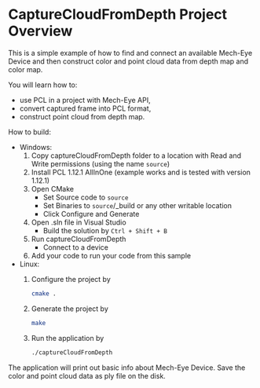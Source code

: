 # CaptureCloudFromDepth Project Overview

This is a simple example of how to find and connect an available Mech-Eye Device and then construct color and point cloud data from depth map and color map.

You will learn how to:

* use PCL in a project with Mech-Eye API,
* convert captured frame into PCL format,
* construct point cloud from depth map.

How to build:

* Windows:
   1. Copy captureCloudFromDepth folder to a location with Read and
      Write permissions (using the name `source`)
   2. Install PCL 1.12.1 AllInOne (example works and is tested with version 1.12.1)
   3. Open CMake
      * Set Source code to `source`
      * Set Binaries to `source`/_build or any other writable location
      * Click Configure and Generate
   4. Open .sln file in Visual Studio
      * Build the solution by `Ctrl + Shift + B`
   5. Run captureCloudFromDepth
      * Connect to a device
   6. Add your code to run your code from this sample
* Linux:
   1. Configure the project by

      ```bash
      cmake .
      ```

   2. Generate the project by

      ```bash
      make
      ```

   3. Run the application by

      ```bash
      ./captureCloudFromDepth
      ```

The application will print out basic info about Mech-Eye Device.
Save the color and point cloud data as ply file on the disk.
